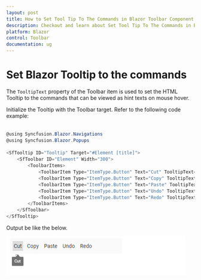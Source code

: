 ```yaml
---
layout: post
title: How to Set Tool Tip To The Commands in Blazor Toolbar Component | Syncfusion
description: Checkout and learn about Set Tool Tip To The Commands in Blazor Toolbar component of Syncfusion, and more details.
platform: Blazor
control: Toolbar
documentation: ug
---
```


# Set Blazor Tooltip to the commands

The `TooltipText` property of the Toolbar item is used to set the HTML Tooltip to the commands that can be viewed as hint texts on mouse hover.

Initialize the Tooltip with the Toolbar target. Refer to the following code example:

```csharp

@using Syncfusion.Blazor.Navigations
@using Syncfusion.Blazor.Popups

<SfTooltip ID="Tooltip" Target="#Element [title]">
    <SfToolbar ID="Element" Width="300">
        <ToolbarItems>
            <ToolbarItem Type="ItemType.Button" Text="Cut" TooltipText="Cut"></ToolbarItem>
            <ToolbarItem Type="ItemType.Button" Text="Copy" TooltipText="Copy"></ToolbarItem>
            <ToolbarItem Type="ItemType.Button" Text="Paste" TooltipText="Paste"></ToolbarItem>
            <ToolbarItem Type="ItemType.Button" Text="Undo" TooltipText="Undo"></ToolbarItem>
            <ToolbarItem Type="ItemType.Button" Text="Redo" TooltipText="Redo"></ToolbarItem>
        </ToolbarItems>
    </SfToolbar>
</SfTooltip>

```

Output be like the below.

![Tooltip](../images/toolbar_tooltip.png)